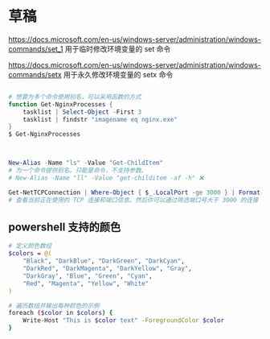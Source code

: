 # 草稿

https://docs.microsoft.com/en-us/windows-server/administration/windows-commands/set_1
用于临时修改环境变量的 set 命令

https://docs.microsoft.com/en-us/windows-server/administration/windows-commands/setx
用于永久修改环境变量的 setx 命令

```powershell

# 想要为多个命令使用别名，可以采用函数的方式
function Get-NginxProcesses {
    tasklist | Select-Object -First 3
    tasklist | findstr "imagename eq nginx.exe"
}
$ Get-NginxProcesses



New-Alias -Name "ls" -Value "Get-ChildItem"
# 为一个命令提供别名。只能是命令，不支持参数。
# New-Alias -Name "ll" -Value "get-childitem -af -h" ❌

Get-NetTCPConnection | Where-Object { $_.LocalPort -ge 3000 } | Format-Table -AutoSize
# 查看当前正在使用的 TCP 连接和端口信息。然后你可以通过筛选端口号大于 3000 的连接
```

## powershell 支持的颜色

```sh
# 定义颜色数组
$colors = @(
    "Black", "DarkBlue", "DarkGreen", "DarkCyan",
    "DarkRed", "DarkMagenta", "DarkYellow", "Gray",
    "DarkGray", "Blue", "Green", "Cyan",
    "Red", "Magenta", "Yellow", "White"
)

# 遍历数组并输出每种颜色的示例
foreach ($color in $colors) {
    Write-Host "This is $color text" -ForegroundColor $color
}
```
